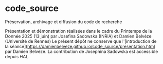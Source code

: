 # code_source
Préservation, archivage et diffusion du code de recherche

Présentation et démonstration réalisées dans le cadre du Printemps de la Donnée 2025 (13 juin) par Josefina Sadowska (INRIA) et Damien Belvèze (Université de Rennes)
Le présent dépôt ne conserve que l'[introduction de la séance](https://damienbelveze.github.io/code_source/presentation.html par Damien Belvèze. La contribution de Josephina Sadowska est accessible depuis HAL. 



